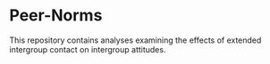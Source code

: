 # Peer-Norms
This repository contains analyses examining the effects of extended intergroup contact on intergroup attitudes. 
